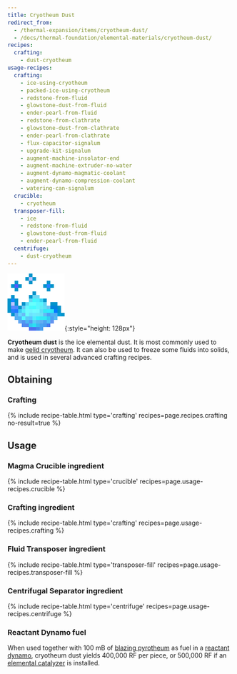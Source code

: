 ```yaml
---
title: Cryotheum Dust
redirect_from:
  - /thermal-expansion/items/cryotheum-dust/
  - /docs/thermal-foundation/elemental-materials/cryotheum-dust/
recipes:
  crafting:
    - dust-cryotheum
usage-recipes:
  crafting:
    - ice-using-cryotheum
    - packed-ice-using-cryotheum
    - redstone-from-fluid
    - glowstone-dust-from-fluid
    - ender-pearl-from-fluid
    - redstone-from-clathrate
    - glowstone-dust-from-clathrate
    - ender-pearl-from-clathrate
    - flux-capacitor-signalum
    - upgrade-kit-signalum
    - augment-machine-insolator-end
    - augment-machine-extruder-no-water
    - augment-dynamo-magmatic-coolant
    - augment-dynamo-compression-coolant
    - watering-can-signalum
  crucible:
    - cryotheum
  transposer-fill:
    - ice
    - redstone-from-fluid
    - glowstone-dust-from-fluid
    - ender-pearl-from-fluid
  centrifuge:
    - dust-cryotheum
---
```


![Cryotheum dust](/assets/images/thermal-foundation/dust-cryotheum.gif){:style="height: 128px"}


**Cryotheum dust** is the ice elemental dust. It is most commonly used to make
[gelid cryotheum](/docs/thermal-foundation/fluids/elemental/gelid-cryotheum/).
It can also be used to freeze some fluids into solids, and is used in several
advanced crafting recipes.


Obtaining
---------

### Crafting
{% include recipe-table.html type='crafting' recipes=page.recipes.crafting no-result=true %}


Usage
-----

### Magma Crucible ingredient
{% include recipe-table.html type='crucible' recipes=page.usage-recipes.crucible %}

### Crafting ingredient
{% include recipe-table.html type='crafting' recipes=page.usage-recipes.crafting %}

### Fluid Transposer ingredient
{% include recipe-table.html type='transposer-fill' recipes=page.usage-recipes.transposer-fill %}

### Centrifugal Separator ingredient
{% include recipe-table.html type='centrifuge' recipes=page.usage-recipes.centrifuge %}

### Reactant Dynamo fuel
When used together with 100 mB of [blazing
pyrotheum](/docs/thermal-foundation/fluids/elemental/blazing-pyrotheum/) as fuel
in a [reactant dynamo](/docs/thermal-expansion/dynamos/reactant-dynamo/),
cryotheum dust yields 400,000 RF per piece, or 500,000 RF if an [elemental
catalyzer](/docs/thermal-expansion/augments/dynamo/reactant/elemental-catalyzer/)
is installed.
